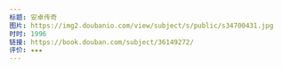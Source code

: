 ```yaml
---
标题: 安卓传奇
图片: https://img2.doubanio.com/view/subject/s/public/s34700431.jpg
时时: 1996
链接: https://book.douban.com/subject/36149272/
评价: ★★★
---
```


